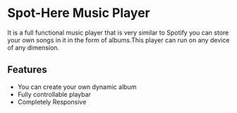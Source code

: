 
# Spot-Here Music Player

It is a full functional music player that is very similar to Spotify you can store your own songs in it in the form of albums.This player can run on any device of any dimension.



## Features

-  You can create your own dynamic album
-  Fully controllable playbar 
-  Completely Responsive


